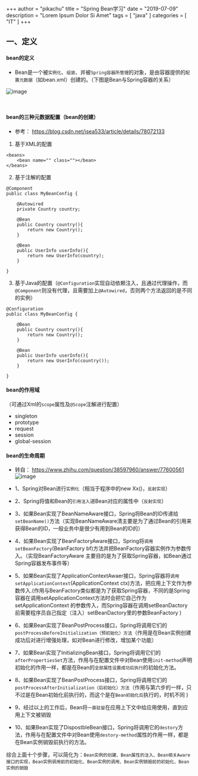 +++
author = "pikachu"
title = "Spring Bean学习"
date = "2019-07-09"
description = "Lorem Ipsum Dolor Si Amet"
tags = [
	"java"
]
categories = [
    "IT"
]
+++


## 一、定义

#### bean的定义

- Bean是一个被`实例化`、`组装`、并被`Spring容器所管理`的对象，是由容器提供的`配置元数据`（如bean.xml）创建的。（下图是Bean与Spring容器的关系）

![image](https://user-images.githubusercontent.com/38284818/60699678-98f14380-9f27-11e9-8e33-f0edb056166c.png)

&nbsp;

#### bean的三种元数据配置（bean的创建）

- 参考： https://blog.csdn.net/isea533/article/details/78072133

1. 基于XML的配置
```
<beans>
    <bean name="" class=""></bean>
</beans>
```
2. 基于注解的配置
```
@Component
public class MyBeanConfig {

    @Autowired
    private Country country;

    @Bean
    public Country country(){
        return new Country();
    }

    @Bean
    public UserInfo userInfo(){
        return new UserInfo(country);
    }

}
```
3. 基于Java的配置（`@Configuration`实现自动依赖注入，且通过代理操作，而`@Component`则没有代理，且需要加上`@Autowired`，否则两个方法返回的是不同的实例）
```
@Configuration
public class MyBeanConfig {

    @Bean
    public Country country(){
        return new Country();
    }

    @Bean
    public UserInfo userInfo(){
        return new UserInfo(country());
    }

}
```


#### bean的作用域
（可通过Xml的`scope`属性及`@Scope`注解进行配置）

- singleton
- prototype
- request
- session
- global-session


#### bean的生命周期
- 转自： https://www.zhihu.com/question/38597960/answer/77600561
![image](https://user-images.githubusercontent.com/38284818/60722728-5c900880-9f64-11e9-8789-b0b574e5e29b.png)


- 1、Spring对Bean进行`实例化`（相当于程序中的new Xx()，`反射实现`）

- 2、Spring将值和Bean的`引用注入`进Bean对应的属性中（`反射实现`）
- 3、如果Bean实现了BeanNameAware接口，Spring将Bean的ID传递给`setBeanName()`方法（实现BeanNameAware清主要是为了通过Bean的引用来获得Bean的ID，一般业务中是很少有用到Bean的ID的）
- 4、如果Bean实现了BeanFactoryAware接口，Spring将`调用setBeanFactory`(BeanFactory bf)方法并把BeanFactory容器实例作为参数传入。（实现BeanFactoryAware 主要目的是为了获取Spring容器，如Bean通过Spring容器发布事件等）
- 5、如果Bean实现了ApplicationContextAwaer接口，Spring容器将`调用setApplicationContext`(ApplicationContext ctx)方法，把应用上下文作为参数传入.(作用与BeanFactory类似都是为了获取Spring容器，不同的是Spring容器在调用setApplicationContext方法时会把它自己作为setApplicationContext 的参数传入，而Spring容器在调用setBeanDactory前需要程序员自己指定（注入）setBeanDactory里的参数BeanFactory )
- 6、如果Bean实现了BeanPostProcess接口，Spring将调用它们的`postProcessBeforeInitialization（预初始化）方法`（作用是在Bean实例创建成功后对进行增强处理，如对Bean进行修改，增加某个功能）
- 7、如果Bean实现了InitializingBean接口，Spring将调用它们的`afterPropertiesSet`方法，作用与在配置文件中对Bean使用`init-method`声明初始化的作用一样，都是在Bean的`全部属性设置成功后执行`的初始化方法。
- 8、如果Bean实现了BeanPostProcess接口，Spring将调用它们的`postProcessAfterInitialization（后初始化）方法`（作用与第六步的一样，只不过是在Bean初始化前执行的，而这个是在`Bean初始化后`执行的，时机不同 )
- 9、经过以上的工作后，Bean将`一直驻留`在应用上下文中给应用使用，直到应用上下文被销毁
- 10、如果Bean实现了DispostbleBean接口，Spring将调用它的`destory`方法，作用与在配置文件中对Bean使用`destory-method`属性的作用一样，都是在Bean实例销毁前执行的方法。

综合上面十个步骤，可以简化为：`Bean实例的创建、Bean属性的注入、Bean相关Aware接口的实现，Bean实例调用前的初始化、Bean实例的调用、Bean实例销毁前的初始化、Bean实例的销毁`

&nbsp;

